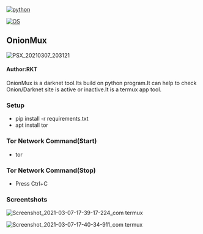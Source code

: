 [![python](https://img.shields.io/badge/Program-Python-brightgreen.svg)](https://www.python.org/downloads/release/python/)

[![OS](https://img.shields.io/badge/Tested%20On-Android-yellowgreen.svg)](https://termux.com/)


 <h2>OnionMux</h2>


![PSX_20210307_203121](https://user-images.githubusercontent.com/69615463/110243402-69a89a80-7f84-11eb-8bb3-7a568b6a6b25.jpg)


<h4>Author:RKT</h4>

OnionMux is a darknet tool.Its build on python program.It can help to check Onion/Darknet site is active or inactive.It is a termux app tool.


### Setup ###

+ pip install -r requirements.txt
+ apt install tor

### Tor Network Command(Start) ###

+ tor

### Tor Network Command(Stop) ###

+ Press Ctrl+C


### Screentshots ###


![Screenshot_2021-03-07-17-39-17-224_com termux](https://user-images.githubusercontent.com/69615463/110238634-f182aa80-7f6c-11eb-8f4c-c1e2622afd8d.jpg)

![Screenshot_2021-03-07-17-40-34-911_com termux](https://user-images.githubusercontent.com/69615463/110238678-27c02a00-7f6d-11eb-9c18-0146a7b6c090.jpg)

